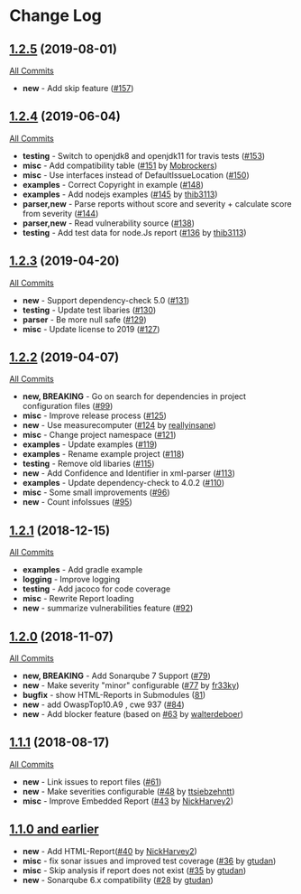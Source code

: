 # Change Log

## [1.2.5](https://github.com/dependency-check/dependency-check-sonar-plugin/tree/1.2.5) (2019-08-01)
[All Commits](https://github.com/dependency-check/dependency-check-sonar-plugin/compare/1.2.4...1.2.5)

- **new** - Add skip feature ([#157](https://github.com/dependency-check/dependency-check-sonar-plugin/pull/157))

## [1.2.4](https://github.com/dependency-check/dependency-check-sonar-plugin/tree/1.2.4) (2019-06-04)
[All Commits](https://github.com/dependency-check/dependency-check-sonar-plugin/compare/1.2.3...1.2.4)

- **testing** - Switch to openjdk8 and openjdk11 for travis tests ([#153](https://github.com/dependency-check/dependency-check-sonar-plugin/pull/153))
- **misc** - Add compatibility table ([#151](https://github.com/dependency-check/dependency-check-sonar-plugin/pull/151) by [Mobrockers](https://github.com/Mobrockers))
- **misc** - Use interfaces instead of DefaultIssueLocation ([#150](https://github.com/dependency-check/dependency-check-sonar-plugin/pull/150/files))
- **examples** - Correct Copyright in example ([#148](https://github.com/dependency-check/dependency-check-sonar-plugin/pull/148))
- **examples** - Add nodejs examples ([#145](https://github.com/dependency-check/dependency-check-sonar-plugin/pull/145) by [thib3113](https://github.com/thib3113))
- **parser,new** - Parse reports without score and severity + calculate score from severity ([#144](https://github.com/dependency-check/dependency-check-sonar-plugin/pull/144))
- **parser,new** - Read vulnerability source ([#138](https://github.com/dependency-check/dependency-check-sonar-plugin/pull/138))
- **testing** - Add test data for node.Js report ([#136](https://github.com/dependency-check/dependency-check-sonar-plugin/pull/136) by [thib3113](https://github.com/thib3113))

## [1.2.3](https://github.com/dependency-check/dependency-check-sonar-plugin/tree/1.2.3) (2019-04-20)
[All Commits](https://github.com/dependency-check/dependency-check-sonar-plugin/compare/1.2.2...1.2.3)

- **new** - Support dependency-check 5.0 ([#131](https://github.com/dependency-check/dependency-check-sonar-plugin/pull/131))
- **testing** - Update test libaries ([#130](https://github.com/dependency-check/dependency-check-sonar-plugin/pull/130))
- **parser** - Be more null safe ([#129](https://github.com/dependency-check/dependency-check-sonar-plugin/pull/129))
- **misc** - Update license to 2019 ([#127](https://github.com/dependency-check/dependency-check-sonar-plugin/pull/127))

## [1.2.2](https://github.com/dependency-check/dependency-check-sonar-plugin/tree/1.2.2) (2019-04-07)
[All Commits](https://github.com/dependency-check/dependency-check-sonar-plugin/compare/1.2.1...1.2.2)

- **new, BREAKING** - Go on search for dependencies in project configuration files ([#99](https://github.com/dependency-check/dependency-check-sonar-plugin/pull/99))
- **misc** - Improve release process ([#125](https://github.com/dependency-check/dependency-check-sonar-plugin/pull/125))
- **new** - Use measurecomputer ([#124](https://github.com/dependency-check/dependency-check-sonar-plugin/pull/124) by [reallyinsane](https://github.com/reallyinsane))
- **misc** - Change project namespace ([#121](https://github.com/dependency-check/dependency-check-sonar-plugin/pull/121))
- **examples** - Update examples ([#119](https://github.com/dependency-check/dependency-check-sonar-plugin/pull/119/files))
- **examples** - Rename example project ([#118](https://github.com/dependency-check/dependency-check-sonar-plugin/pull/118))
- **testing** - Remove old libaries ([#115](https://github.com/dependency-check/dependency-check-sonar-plugin/pull/115))
- **new** - Add Confidence and Identifier in xml-parser ([#113](https://github.com/dependency-check/dependency-check-sonar-plugin/pull/113))
- **examples** - Update dependency-check to 4.0.2 ([#110](https://github.com/dependency-check/dependency-check-sonar-plugin/pull/110))
- **misc** - Some small improvements ([#96](https://github.com/dependency-check/dependency-check-sonar-plugin/pull/96))
- **new** - Count infoIssues ([#95](https://github.com/dependency-check/dependency-check-sonar-plugin/pull/95))

## [1.2.1](https://github.com/dependency-check/dependency-check-sonar-plugin/tree/1.2.1) (2018-12-15)
[All Commits](https://github.com/dependency-check/dependency-check-sonar-plugin/compare/1.2.0...1.2.1)

- **examples** - Add gradle example
- **logging** - Improve logging
- **testing** - Add jacoco for code coverage
- **misc** - Rewrite Report loading
- **new** - summarize vulnerabilities feature ([#92](https://github.com/dependency-check/dependency-check-sonar-plugin/pull/92/files))

## [1.2.0](https://github.com/dependency-check/dependency-check-sonar-plugin/tree/1.2.0) (2018-11-07)
[All Commits](https://github.com/dependency-check/dependency-check-sonar-plugin/compare/1.1.1...1.2.0)

- **new, BREAKING** - Add Sonarqube 7 Support ([#79](https://github.com/dependency-check/dependency-check-sonar-plugin/pull/79))
- **new** - Make severity "minor" configurable ([#77](https://github.com/dependency-check/dependency-check-sonar-plugin/pull/77) by [fr33ky](https://github.com/fr33ky))
- **bugfix** - show HTML-Reports in Submodules ([81](https://github.com/dependency-check/dependency-check-sonar-plugin/pull/81))
- **new** - add OwaspTop10.A9 , cwe 937 ([#84](https://github.com/dependency-check/dependency-check-sonar-plugin/pull/84))
- **new** - Add blocker feature (based on [#63](https://github.com/dependency-check/dependency-check-sonar-plugin/pull/63) by [walterdeboer]( https://github.com/walterdeboer))

## [1.1.1](https://github.com/dependency-check/dependency-check-sonar-plugin/tree/1.1.1) (2018-08-17)
[All Commits](https://github.com/dependency-check/dependency-check-sonar-plugin/compare/1.1.0...1.1.1)

- **new** - Link issues to report files ([#61](https://github.com/dependency-check/dependency-check-sonar-plugin/pull/61))
- **new** - Make severities configurable ([#48](https://github.com/dependency-check/dependency-check-sonar-plugin/pull/48) by [ttsiebzehntt](https://github.com/ttsiebzehntt))
- **misc** - Improve Embedded Report ([#43](https://github.com/dependency-check/dependency-check-sonar-plugin/pull/43) by [NickHarvey2](https://github.com/NickHarvey2))

## [1.1.0 and earlier](https://github.com/dependency-check/dependency-check-sonar-plugin/tree/1.1.0)

- **new** - Add HTML-Report([#40](https://github.com/dependency-check/dependency-check-sonar-plugin/pull/40) by [NickHarvey2](https://github.com/NickHarvey2))
- **misc** - fix sonar issues and improved test coverage ([#36](https://github.com/dependency-check/dependency-check-sonar-plugin/pull/36) by [gtudan](https://github.com/gtudan))
- **misc** - Skip analysis if report does not exist ([#35](https://github.com/dependency-check/dependency-check-sonar-plugin/pull/35) by [gtudan](https://github.com/gtudan))
- **new** - Sonarqube 6.x compatibility ([#28](https://github.com/dependency-check/dependency-check-sonar-plugin/pull/28) by [gtudan](https://github.com/gtudan))
